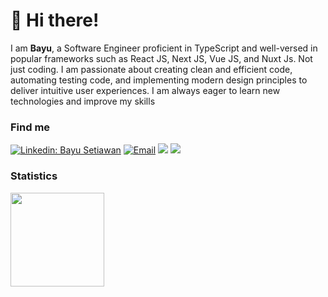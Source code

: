 # 👋 Hi there!

I am **Bayu**, a Software Engineer proficient in TypeScript and well-versed in popular frameworks such as React JS, Next JS, Vue JS, and Nuxt Js. Not just coding. I am passionate about creating clean and efficient code, automating testing code, and implementing modern design principles to deliver intuitive user experiences. I am always eager to learn new technologies and improve my skills

### Find me

[![Linkedin: Bayu Setiawan](https://img.shields.io/badge/-Bayu%20Setiawan-blue?style=flat-square&logo=Linkedin&logoColor=white&link=https://www.linkedin.com/in/bayu-setiawan99/)](https://www.linkedin.com/in/bayu-setiawan99/)
<a href="mailto:bayusetiawanipb@gmail.com"><img alt="Email" src="https://img.shields.io/badge/Email-bayusetiawanipb-blue?style=flat-square&logo=email"></a>
[![](https://komarev.com/ghpvc/?username=Bayusetiawan45&color=blue&label=Profile%20Views)](https://github.com/Bayusetiawan45/Bayusetiawan45)
[![](https://img.shields.io/github/followers/Bayusetiawan45?label=GitHub%20Followers)](https://github.com/Bayusetiawan45)


### Statistics

<div>
  <img height="150" src="https://github-readme-stats.vercel.app/api/top-langs/?username=bayusetiawan45&layout=compact&theme=react&hide=php&langs_count=6" />
</div>
